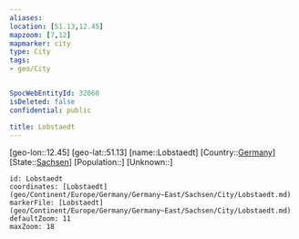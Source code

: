 ```yaml
---
aliases: 
location: [51.13,12.45]
mapzoom: [7,12] 
mapmarker: city 
type: City
tags:
- geo/City


SpocWebEntityId: 32060
isDeleted: false
confidential: public

title: Lobstaedt
---
```

[geo-lon::12.45]
[geo-lat::51.13]
[name::Lobstaedt]
[Country::[Germany](geo/Continent/Europe/Germany.md)]
[State::[Sachsen](geo/Continent/Europe/Germany/Germany~East/Sachsen.md)]
[Population::]
[Unknown::]


```leaflet
id: Lobstaedt
coordinates: [Lobstaedt](geo/Continent/Europe/Germany/Germany~East/Sachsen/City/Lobstaedt.md)
markerFile: [Lobstaedt](geo/Continent/Europe/Germany/Germany~East/Sachsen/City/Lobstaedt.md)
defaultZoom: 11 
maxZoom: 18
```



